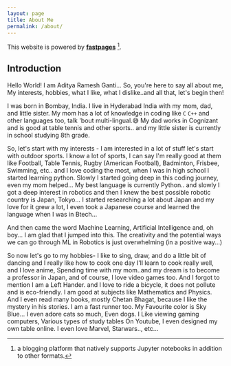 ```yaml
---
layout: page
title: About Me
permalink: /about/
---
```


This website is powered by **[fastpages](https://github.com/fastai/fastpages)** [^1].

## Introduction

Hello World! I am Aditya Ramesh Ganti... So, you're here to say all about me, My interests, hobbies, what I like, what I dislike..and all that, let's begin then!

I was born in Bombay, India. I live in Hyderabad India with my mom, dad, and little sister. My mom has a lot of knowledge in coding like `C` `C++` and other languages too, talk 'bout multi-lingual.😅 My dad works in Cognizant and is good at table tennis and other sports.. and my little sister is currently in school studying 8th grade. 

So, let's start with my interests - I am interested in a lot of stuff let's start with outdoor sports. I know a lot of sports, I can say I'm really good at them like Football, Table Tennis, Rugby (American Football), Badminton, Frisbee, Swimming, etc.. and I love coding the most, when I was in high school I started learning python. Slowly I started going deep in this coding journey, even my mom helped... My best language is currently Python.. and slowly I got a deep interest in robotics and then I knew the best possible robotic country is Japan, Tokyo... I started researching a lot about Japan and my love for it grew a lot, I even took a Japanese course and learned the language when I was in Btech...

And then came the word Machine Learning, Artificial Intelligence and, oh boy... I am glad that I jumped into this. The creativity and the potential ways we can go through ML in Robotics is just overwhelming (in a positive way...)

So now let's go to my hobbies- I like to sing, draw, and do a little bit of dancing and I really like how to cook one day I'll learn to cook really well, and I love anime, Spending time with my mom..and my dream is to become a professor in Japan, and of course, I love video games too. And I forgot to mention I am a Left Hander. and I love to ride a bicycle, it does not pollute and is eco-friendly. I am good at subjects like Mathematics and Physics. And I even read many books, mostly Chetan Bhagat, because I like the mystery in his stories. I am a fast runner too. My Favourite color is Sky Blue... I  even adore cats so much, Even dogs. I Like viewing gaming computers, Various types of study tables On Youtube, I even designed my own table online. I even love Marvel, Starwars.., etc...

[^1]:a blogging platform that natively supports Jupyter notebooks in addition to other formats.
